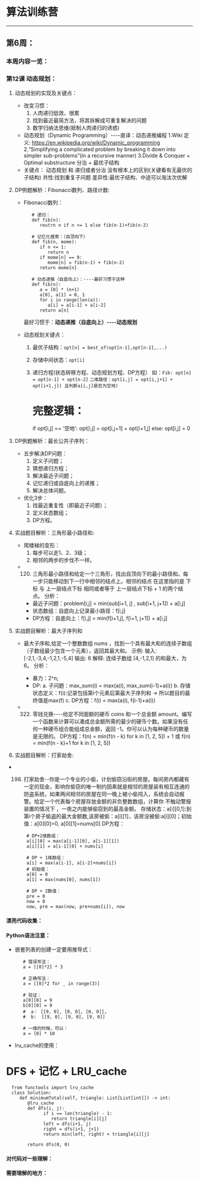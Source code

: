 # 算法训练营
---
## 第6周：
### **本周内容一览：**
### 第12课 动态规划：
1. 动态规划的实现及关键点：
   * 改变习惯：
      1. 人肉递归低效、很累
      2. 找到最近最简方法，将其拆解成可重复解决的问题 
      3. 数学归纳法思维(抵制人肉递归的诱惑)
   * 动态规划（Dynamic Programming）----直译：动态递推编程
      1.Wiki 定义: https://en.wikipedia.org/wiki/Dynamic_programming
      2.“Simplifying a complicated problem by breaking it down into simpler sub-problems”(in a recursive manner)
      3.Divide & Conquer + Optimal substructure 分治 + 最优子结构
   * 关键点：
      动态规划 和 递归或者分治 没有根本上的区别(关键看有无最优的子结构)
      共性:找到重复子问题 差异性:最优子结构、中途可以淘汰次优解
2. DP例题解析：Fibonacci数列、路径计数:
   * Fibonacci数列：

            # 递归：
            def fib(n):
               reutrn n if n <= 1 else fib(n-1)+fib(n-2)

            # 记忆化搜索：（自顶向下）
            def fib(n, mome):
               if n <= 1:
                  return n
               if mome[n] == 0:
                  mome[n] = fib(n-1) + fib(n-2)
               return mome[n]

            # 动态递推（自底向上）：----最好习惯于这种
            def fib(n):
               a = [0] * (n+1)
               a[0], a[1] = 0, 1
               for i in range(len(a)):
                  a[i] = a[i-1] + a[i-2]
               return a[n]
      最好习惯于：**动态递推（自底向上）----动态规划**
   * 动态规划关键点：
      1. 最优子结构：`opt[n] = best_of(opt[n-1],opt[n-2],...)`
      2. 存储中间状态：`opt[i]`
      3. 递归方程(状态转移方程、动态规划方程、DP方程）
         如：`Fib: opt[n] = opt[n-1] + opt[n-2]`
            `二维路径：opt[i,j] = opt[i,j+1] + opt[i+1,j]( 且判断a[i,j]是否为空地)`

            # 完整逻辑：
            if opt[i,j] == '空地':
               opt[i,j] = opt[i,j+1] + opt[i+1,j]
            else:
               opt[i,j] = 0
3. DP例题解析：最长公共子序列：
   * 五步解决DP问题：
      1. 定义子问题；
      2. 猜想递归方程；
      3. 解决最近子问题；
      4. 记忆递归或自底向上的递推；
      5. 解决总体问题。
   * 优化3步：
      1. 找最近重复性（即最近子问题）；
      2. 定义状态数组；
      3. DP方程。
4. 实战题目解析：三角形最小路径和:
   * 爬楼梯的变形：
      1. 每步可以走1、2、3级；
      2. 相邻的两步的步伐不一样。
   * 120. 三角形最小路径和给定一个三角形，找出自顶向下的最小路径和。每一步只能移动到下一行中相邻的结点上。相邻的结点 在这里指的是 下标 与 上一层结点下标 相同或者等于 上一层结点下标 + 1 的两个结点。
      分析：
      * 最近子问题：problem[i,j] = min(sub[i+1, j] , sub[i+1, j+1]) + a[i,j]
      * 状态数组：自底向上记录最小路径：f[i,j]
      * DP方程：自底向上：f[i,j] = min(f[i+1,j], f[i+1, j+1]) + a[i,j]


5. 实战题目解析：最大子序列和
   * 最大子序和,给定一个整数数组 nums ，找到一个具有最大和的连续子数组（子数组最少包含一个元素），返回其最大和。
   示例:
   输入: [-2,1,-3,4,-1,2,1,-5,4]
   输出: 6
   解释: 连续子数组 [4,-1,2,1] 的和最大，为 6。
   分析：
     * 暴力：2^n;
     * DP:
      a. 子问题：max_sum(i) = max(a(i), max_sum(i-1)+a(i))
      b. 存储状态定义：f(i):记录包括第i个元素后第最大子序列和 -> 所以题目的最终值是max(f)
      c. DP方程：f(i) = max(a(i), f(i-1)+a(i))

   * 322. 零钱兑换----给定不同面额的硬币 coins 和一个总金额 amount。编写一个函数来计算可以凑成总金额所需的最少的硬币个数。如果没有任何一种硬币组合能组成总金额，返回 -1。你可以认为每种硬币的数量是无限的。
   DP方程：f(n) = min(f(n - k) for k in [1, 2, 5]) + 1 或 f(n) = min(f(n - k)+1 for k in [1, 2, 5])

6. 实战题目解析：打家劫舍:
* 198. 打家劫舍--你是一个专业的小偷，计划偷窃沿街的房屋。每间房内都藏有一定的现金，影响你偷窃的唯一制约因素就是相邻的房屋装有相互连通的防盗系统，如果两间相邻的房屋在同一晚上被小偷闯入，系统会自动报警。给定一个代表每个房屋存放金额的非负整数数组，计算你 不触动警报装置的情况下 ，一夜之内能够偷窃到的最高金额。
  存储状态：a[i][0,1]:到第i个房子偷盗的最大金额数,该房被偷：a[i][1]，该房没被偷:a[i][0]；初始值：a[0][0]=0, a[0][1]=nums[0]
  DP方程：

            # DP+2维数组：
            a[i][0] = max(a[i-1][0], a[i-1][1])
            a[i][1] = a[i-1][0] + nums[i]

            # DP + 1维数组：
            a[i] = max(a[i-1], a[i-2]+nums[i])
            # 初始值：
            a[0] = 0
            a[1] = max(nums[0], nums[1])

            # DP + 2数值：
            pre = 0
            now = 0
            now, pre = max(now, pre+nums[i]), now

#### **漂亮代码收集：**

#### **Python语法注意：**
   * 嵌套列表的创建一定要用推导式：

            # 错误写法：
            a = [[0]*2] * 3

            # 正确写法：
            a = [[0]*2 for _ in range(3)]

            # 验证：
            a[0][0] = 9
            b[0][0] = 9
            #  a： [[9, 0], [0, 0], [0, 0]], 
            #  b:  [[9, 0], [9, 0], [9, 0]]

            # 一维的时候，可以：
            a = [0] * 10
   * lru_cache的使用：

# DFS + 记忆 + LRU_cache
      from functools import lru_cache
      class Solution:
         def minimumTotal(self, triangle: List[List[int]]) -> int:
            @lru_cache
            def dfs(i, j):
                  if i == len(triangle) - 1:
                     return triangle[i][j]
                  left = dfs(i+1, j)
                  right = dfs(i+1, j+1)
                  return min(left, right) + triangle[i][j]
            
            return dfs(0, 0)
#### **对代码对一些理解：**


#### **需要理解的地方：**

